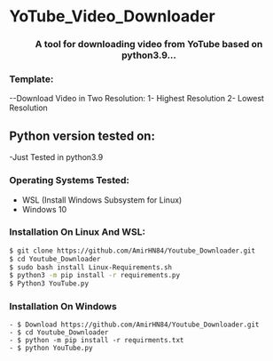 # YoTube_Video_Downloader

<h3 align="center">A tool for downloading video from YoTube based on python3.9...</h3>

### Template:
--Download Video in Two Resolution:
	1- Highest Resolution
	2- Lowest Resolution

## Python version tested on:
-Just Tested in python3.9

### Operating Systems Tested:

- WSL (Install Windows Subsystem for Linux)
- Windows 10

### Installation On Linux And WSL:
```bash
$ git clone https://github.com/AmirHN84/Youtube_Downloader.git
$ cd Youtube_Downloader
$ sudo bash install Linux-Requirements.sh
$ python3 -m pip install -r requirements.py
$ Python3 YouTube.py
```
### Installation On Windows

```base
- $ Download https://github.com/AmirHN84/Youtube_Downloader.git
- $ cd Youtube_Downloader
- $ python -m pip install -r requirments.txt
- $ python YouTube.py
```

